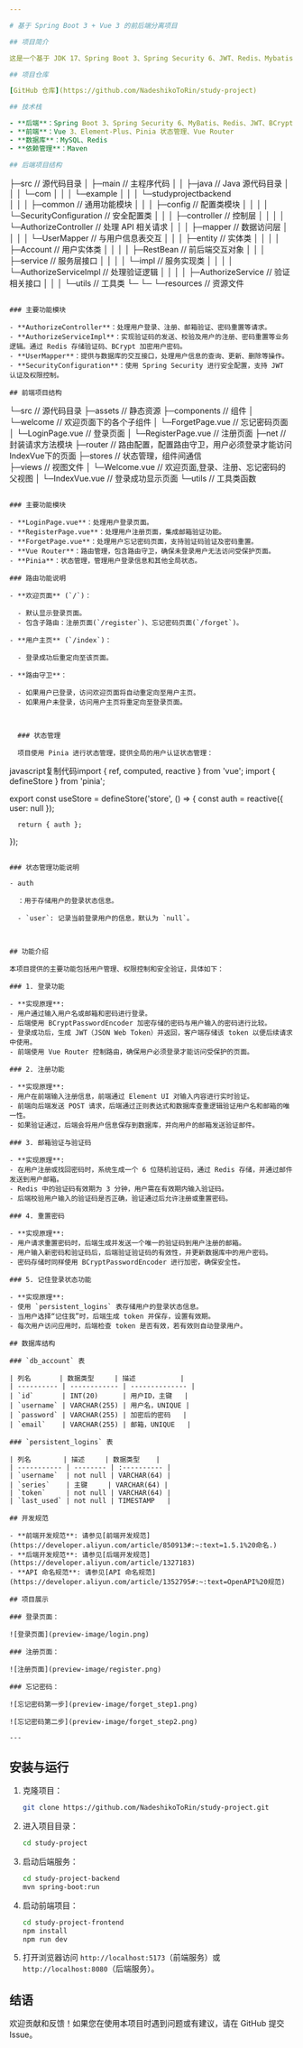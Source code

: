 ```yaml
---

# 基于 Spring Boot 3 + Vue 3 的前后端分离项目

## 项目简介

这是一个基于 JDK 17、Spring Boot 3、Spring Security 6、JWT、Redis、Mybatis、Vue 3、Element-Plus 构建的前后端分离项目。项目主要实现了用户管理、权限控制、邮箱验证、验证码验证、用户注册、密码重置等功能，旨在提供一个简洁易用且具有良好可扩展性的开发框架，支持快速搭建功能丰富的 Web 应用。

## 项目仓库

[GitHub 仓库](https://github.com/NadeshikoToRin/study-project)

## 技术栈

- **后端**：Spring Boot 3、Spring Security 6、MyBatis、Redis、JWT、BCrypt 密码加密
- **前端**：Vue 3、Element-Plus、Pinia 状态管理、Vue Router
- **数据库**：MySQL、Redis
- **依赖管理**：Maven

## 后端项目结构

```
├─src                              // 源代码目录
│  ├─main                          // 主程序代码
│  │  ├─java                       // Java 源代码目录
│  │  │  └─com
│  │  │      └─example
│  │  │          └─studyprojectbackend    
│  │  │              ├─common      // 通用功能模块
│  │  │              ├─config      // 配置类模块
│  │  │              │  └─SecurityConfiguration // 安全配置类
│  │  │              ├─controller  // 控制层
│  │  │              │  └─AuthorizeController // 处理 API 相关请求
│  │  │              ├─mapper      // 数据访问层
│  │  │              │  └─UserMapper // 与用户信息表交互
│  │  │              ├─entity      // 实体类
│  │  │              │  ├─Account           // 用户实体类
│  │  │              │  ├─RestBean          // 前后端交互对象
│  │  │              ├─service     // 服务层接口
│  │  │              │  └─impl      // 服务实现类
│  │  │              │	  └─AuthorizeServiceImpl // 处理验证逻辑
│  │  │              │  ├─AuthorizeService // 验证相关接口
│  │  │              └─utils       // 工具类
└─ └─ └─resources                    // 资源文件
```

### 主要功能模块

- **AuthorizeController**：处理用户登录、注册、邮箱验证、密码重置等请求。
- **AuthorizeServiceImpl**：实现验证码的发送、校验及用户的注册、密码重置等业务逻辑。通过 Redis 存储验证码、BCrypt 加密用户密码。
- **UserMapper**：提供与数据库的交互接口，处理用户信息的查询、更新、删除等操作。
- **SecurityConfiguration**：使用 Spring Security 进行安全配置，支持 JWT 认证及权限控制。

## 前端项目结构

```
└─src                              // 源代码目录
    ├─assets                       // 静态资源
    ├─components                   // 组件
    │  └─welcome                   // 欢迎页面下的各个子组件
    │  	 └─ForgetPage.vue          // 忘记密码页面   
    │  	 └─LoginPage.vue           // 登录页面
    │  	 └─RegisterPage.vue        // 注册页面
    ├─net              			  // 封装请求方法模块
    ├─router                       // 路由配置，配置路由守卫，用户必须登录才能访问IndexVue下的页面
    ├─stores                       // 状态管理，组件间通信                      
    ├─views                        // 视图文件
    │  └─Welcome.vue               // 欢迎页面,登录、注册、忘记密码的父视图
    │  └─IndexVue.vue              // 登录成功显示页面
    └─utils                        // 工具类函数
```

### 主要功能模块

- **LoginPage.vue**：处理用户登录页面。
- **RegisterPage.vue**：处理用户注册页面，集成邮箱验证功能。
- **ForgetPage.vue**：处理用户忘记密码页面，支持验证码验证及密码重置。
- **Vue Router**：路由管理，包含路由守卫，确保未登录用户无法访问受保护页面。
- **Pinia**：状态管理，管理用户登录信息和其他全局状态。

### 路由功能说明

- **欢迎页面** (`/`)：

  - 默认显示登录页面。
  - 包含子路由：注册页面(`/register`)、忘记密码页面(`/forget`)。

- **用户主页** (`/index`)：

  - 登录成功后重定向至该页面。

- **路由守卫**：

  - 如果用户已登录，访问欢迎页面将自动重定向至用户主页。
  - 如果用户未登录，访问用户主页将重定向至登录页面。

  

  ### 状态管理

  项目使用 Pinia 进行状态管理，提供全局的用户认证状态管理：

  ```
  javascript复制代码import { ref, computed, reactive } from 'vue';
  import { defineStore } from 'pinia';
  
  export const useStore = defineStore('store', () => {
      const auth = reactive({
          user: null
      });
  
      return { auth };
  });
  ```

  ### 状态管理功能说明

  - auth

    ：用于存储用户的登录状态信息。

    - `user`: 记录当前登录用户的信息，默认为 `null`。

  

## 功能介绍

本项目提供的主要功能包括用户管理、权限控制和安全验证，具体如下：

### 1. 登录功能

- **实现原理**:
  - 用户通过输入用户名或邮箱和密码进行登录。
  - 后端使用 BCryptPasswordEncoder 加密存储的密码与用户输入的密码进行比较。
  - 登录成功后，生成 JWT（JSON Web Token）并返回，客户端存储该 token 以便后续请求中使用。
  - 前端使用 Vue Router 控制路由，确保用户必须登录才能访问受保护的页面。

### 2. 注册功能

- **实现原理**:
  - 用户在前端输入注册信息，前端通过 Element UI 对输入内容进行实时验证。
  - 前端向后端发送 POST 请求，后端通过正则表达式和数据库查重逻辑验证用户名和邮箱的唯一性。
  - 如果验证通过，后端会将用户信息保存到数据库，并向用户的邮箱发送验证邮件。

### 3. 邮箱验证与验证码

- **实现原理**:
  - 在用户注册或找回密码时，系统生成一个 6 位随机验证码，通过 Redis 存储，并通过邮件发送到用户邮箱。
  - Redis 中的验证码有效期为 3 分钟，用户需在有效期内输入验证码。
  - 后端校验用户输入的验证码是否正确，验证通过后允许注册或重置密码。

### 4. 重置密码

- **实现原理**:
  - 用户请求重置密码时，后端生成并发送一个唯一的验证码到用户注册的邮箱。
  - 用户输入新密码和验证码后，后端验证验证码的有效性，并更新数据库中的用户密码。
  - 密码存储时同样使用 BCryptPasswordEncoder 进行加密，确保安全性。

### 5. 记住登录状态功能

- **实现原理**:
  - 使用 `persistent_logins` 表存储用户的登录状态信息。
  - 当用户选择“记住我”时，后端生成 token 并保存，设置有效期。
  - 每次用户访问应用时，后端检查 token 是否有效，若有效则自动登录用户。

## 数据库结构

### `db_account` 表

| 列名       | 数据类型     | 描述           |
| ---------- | ------------ | -------------- |
| `id`       | INT(20)      | 用户ID，主键   |
| `username` | VARCHAR(255) | 用户名，UNIQUE |
| `password` | VARCHAR(255) | 加密后的密码   |
| `email`    | VARCHAR(255) | 邮箱，UNIQUE   |

### `persistent_logins` 表

| 列名        | 描述     | 数据类型    |
| ----------- | -------- | :---------- |
| `username`  | not null | VARCHAR(64) |
| `series`    | 主键     | VARCHAR(64) |
| `token`     | not null | VARCHAR(64) |
| `last_used` | not null | TIMESTAMP   |

## 开发规范

- **前端开发规范**: 请参见[前端开发规范](https://developer.aliyun.com/article/850913#:~:text=1.5.1%20命名.)
- **后端开发规范**: 请参见[后端开发规范](https://developer.aliyun.com/article/1327183)
- **API 命名规范**: 请参见[API 命名规范](https://developer.aliyun.com/article/1352795#:~:text=OpenAPI%20规范)

## 项目展示

### 登录页面：

![登录页面](preview-image/login.png)

### 注册页面：

![注册页面](preview-image/register.png)

### 忘记密码：

![忘记密码第一步](preview-image/forget_step1.png)

![忘记密码第二步](preview-image/forget_step2.png)

---
```


## 安装与运行

1. 克隆项目：

   ```bash
   git clone https://github.com/NadeshikoToRin/study-project.git
   ```

2. 进入项目目录：

   ```bash
   cd study-project
   ```

3. 启动后端服务：

   ```bash
   cd study-project-backend
   mvn spring-boot:run
   ```

4. 启动前端项目：

   ```bash
   cd study-project-frontend
   npm install
   npm run dev
   ```

5. 打开浏览器访问 `http://localhost:5173`（前端服务）或 `http://localhost:8080`（后端服务）。

## 结语

欢迎贡献和反馈！如果您在使用本项目时遇到问题或有建议，请在 GitHub 提交 Issue。